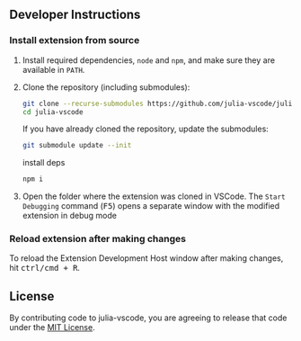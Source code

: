 ## Developer Instructions

### Install extension from source

1. Install required dependencies, `node` and `npm`, and make sure they are available in `PATH`.

2. Clone the repository (including submodules):
   ```bash
   git clone --recurse-submodules https://github.com/julia-vscode/julia-vscode
   cd julia-vscode
   ```

   If you have already cloned the repository, update the submodules:
   ```bash
   git submodule update --init
   ```
   install deps
   ```bash
   npm i
   ```

3. Open the folder where the extension was cloned in VSCode. The `Start Debugging` command (<kbd>F5</kbd>) opens a separate window with the modified extension in debug mode

### Reload extension after making changes

To reload the Extension Development Host window after making changes, hit <kbd>ctrl/cmd + R</kbd>.

## License

By contributing code to julia-vscode, you are agreeing to release that code under the [MIT License](https://github.com/julia-vscode/julia-vscode/blob/main/LICENSE).
